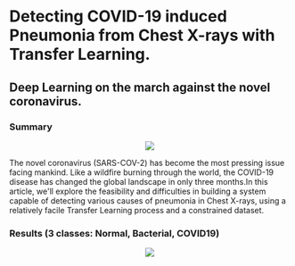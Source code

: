 # Detecting COVID-19 induced Pneumonia from Chest X-rays with Transfer Learning.
## Deep Learning on the march against the novel coronavirus.

### Summary
<p align="center">
  <img width="" height="" src="https://github.com/EXJUSTICE/COVID19_Detection_Transfer_Learning_VGG16/blob/master/covidcomparison.png">
</p>

The novel coronavirus (SARS-COV-2) has become the most pressing issue facing mankind. Like a wildfire burning through the world, the COVID-19 disease has changed the global landscape in only three months.In this article, we'll explore the feasibility and difficulties in building a system capable of detecting various causes of pneumonia in Chest X-rays, using a relatively facile Transfer Learning process and a constrained dataset.

### Results (3 classes: Normal, Bacterial, COVID19)

<p align="center">
  <img width="" height="" src="https://github.com/EXJUSTICE/COVID19_Detection_Transfer_Learning_VGG16/blob/master/covid_3class.png">
</p>
